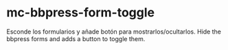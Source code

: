 # mc-bbpress-form-toggle
Esconde los formularios y añade botón para mostrarlos/ocultarlos.
Hide the bbpress forms and adds a button to toggle them.
